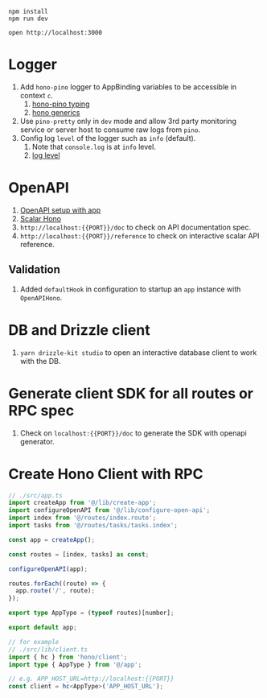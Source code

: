 ```
npm install
npm run dev
```

```
open http://localhost:3000
```

# Logger
1. Add `hono-pino` logger to AppBinding variables to be accessible in context `c`. 
   1. [hono-pino typing](https://github.com/maou-shonen/hono-pino/blob/HEAD/src/types.ts)
   2. [hono generics](https://hono.dev/docs/api/hono#generics)
2. Use `pino-pretty` only in `dev` mode and allow 3rd party monitoring service or server host to consume raw logs from `pino`. 
3. Config log `level` of the logger such as `info` (default). 
   1. Note that `console.log` is at `info` level.
   2. [log level](https://github.com/pinojs/pino/blob/main/docs/api.md#level-string)

# OpenAPI
1. [OpenAPI setup with app](https://github.com/honojs/middleware/tree/main/packages/zod-openapi)
2. [Scalar Hono](https://github.com/scalar/scalar/blob/main/packages/hono-api-reference/README.md)
3. `http://localhost:{{PORT}}/doc` to check on API documentation spec. 
4. `http://localhost:{{PORT}}/reference` to check on interactive scalar API reference.

## Validation
1. Added `defaultHook` in configuration to startup an `app` instance with `OpenAPIHono`.

# DB and Drizzle client 
1. `yarn drizzle-kit studio` to open an interactive database client to work with the DB.

# Generate client SDK for all routes or RPC spec
1. Check on `localhost:{{PORT}}/doc` to generate the SDK with openapi generator.

# Create Hono Client with RPC

```ts
// ./src/app.ts
import createApp from '@/lib/create-app';
import configureOpenAPI from '@/lib/configure-open-api';
import index from '@/routes/index.route';
import tasks from '@/routes/tasks/tasks.index';

const app = createApp();

const routes = [index, tasks] as const;

configureOpenAPI(app);

routes.forEach((route) => {
  app.route('/', route);
});

export type AppType = (typeof routes)[number];

export default app;
```

```ts
// for example
// ./src/lib/client.ts
import { hc } from 'hono/client';
import type { AppType } from '@/app';

// e.g. APP_HOST_URL=http://localhost:{{PORT}}
const client = hc<AppType>('APP_HOST_URL');
```
